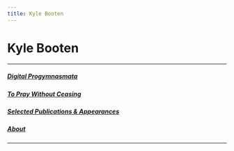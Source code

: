 ```yaml
---
title: Kyle Booten
---
```


# Kyle Booten

***

##### [Digital Progymnasmata](progym.html)

##### [To Pray Without Ceasing](topray.html)

##### [Selected Publications & Appearances](index.html)

##### [About](about.html)

***


